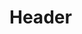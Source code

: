 <!-- TITLE: CAPI -->
<!-- SUBTITLE: API handling all requests related to playster content -->

# Header
